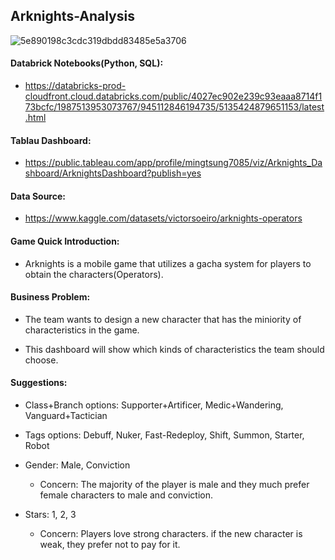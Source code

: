 ## Arknights-Analysis

![5e890198c3cdc319dbdd83485e5a3706](https://user-images.githubusercontent.com/90480106/197590074-798d820c-cb61-457a-a6b3-c69f67975e15.jpeg)

#### Databrick Notebooks(Python, SQL): 

* https://databricks-prod-cloudfront.cloud.databricks.com/public/4027ec902e239c93eaaa8714f173bcfc/1987513953073767/945112846194735/5135424879651153/latest.html

#### Tablau Dashboard: 

* https://public.tableau.com/app/profile/mingtsung7085/viz/Arknights_Dashboard/ArknightsDashboard?publish=yes

#### Data Source: 

* https://www.kaggle.com/datasets/victorsoeiro/arknights-operators


#### Game Quick Introduction:

* Arknights is a mobile game that utilizes a gacha system for players to obtain the characters(Operators).

#### Business Problem:

* The team wants to design a new character that has the miniority of characteristics in the game. 

* This dashboard will show which kinds of characteristics the team should choose.

#### Suggestions:

* Class+Branch options: Supporter+Artificer, Medic+Wandering, Vanguard+Tactician

* Tags options: Debuff, Nuker, Fast-Redeploy, Shift, Summon, Starter, Robot

* Gender: Male, Conviction 

  * Concern: The majority of the player is male and they much prefer female characters to male and conviction.

* Stars: 1, 2, 3 

  * Concern: Players love strong characters. if the new character is weak, they prefer not to pay for it.
